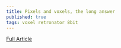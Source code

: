 ```yaml
---
title: Pixels and voxels, the long answer
published: true
tags: voxel retronator 8bit
---
```


[Full Article](https://medium.com/retronator-magazine/pixels-and-voxels-the-long-answer-5889ecc18190#.x8lzn9cna)
